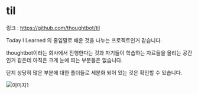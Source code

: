 # til

링크 : https://github.com/thoughtbot/til

Today I Learned 의 줄임말로 배운 것을 나누는 프로젝트인거 같습니다.

thoughtbot이라는 회사에서 진행한다는 것과 자기들이 학습하는 자료들을 올리는 공간인거 같은데 아직은 크게 눈에 띄는 부분들은 없습니다.

단지 상당히 많은 부분에 대한 폴더들로 세분화 되어 있는 것은 확인할 수 있습니다.

![이미지1](../img/001-17.png)
